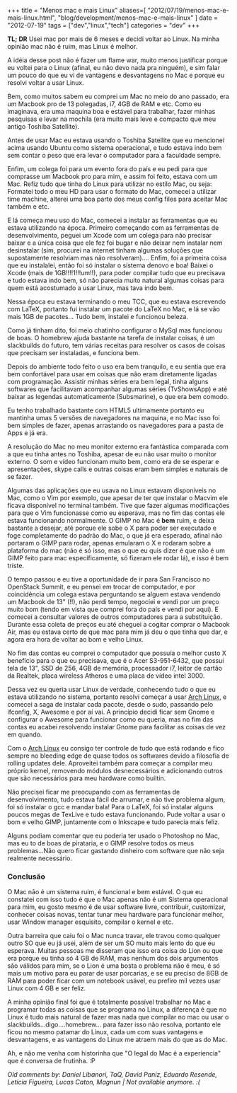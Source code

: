+++
title = "Menos mac e mais Linux"
aliases=[
  "2012/07/19/menos-mac-e-mais-linux.html",
  "blog/development/menos-mac-e-mais-linux"
]
date = "2012-07-19"
tags = ["dev","linux","tech"]
categories = "dev"
+++

**TL; DR** Usei mac por mais de 6 meses e decidi voltar ao Linux. Na minha opinião
mac não é ruim, mas Linux é melhor.

A idéia desse post não é fazer um flame war, muito menos justificar porque eu
voltei para o Linux (afinal, eu não devo nada pra ninguém), e sim falar um
pouco do que eu vi de vantagens e desvantagens no Mac e porque eu resolvi
voltar a usar Linux.

Bem, como muitos sabem eu comprei um Mac no meio do ano passado, era um
Macbook pro de 13 polegadas, i7, 4GB de RAM e etc. Como eu imaginava, era uma
maquina boa e estável para trabalhar, fazer minhas pesquisas e levar na
mochila (era muito mais leve e compacto que meu antigo Toshiba Satellite).

Antes de usar Mac eu estava usando o Toshiba Satellite que eu mencionei acima
usando Ubuntu como sistema operacional, e tudo estava indo bem sem contar o
peso que era levar o computador para a faculdade sempre.

Enfim, um colega foi para um evento fora do país e eu pedi para que comprasse
um Macbook pro para mim, e assim foi feito, estava com um Mac. Refiz tudo que
tinha do Linux para utilizar no estilo Mac, ou seja: Formatei todo o meu HD
para usar o formato do Mac, comecei a utilizar time machine, alterei uma boa
parte dos meus config files para aceitar Mac também e etc.

E lá começa meu uso do Mac, comecei a instalar as ferramentas que eu estava
utilizando na época. Primeiro começando com as ferramentas de desenvolvimento,
peguei um Xcode com um colega para não precisar baixar e a única coisa que ele
fez foi bugar e não deixar nem instalar nem desinstalar (sim, procurei na internet
tinham algumas soluções que supostamente resolviam mas não resolveram)....
Enfim, foi a primeira coisa que eu instalalei, então foi só instalar o sistema denovo
e boa! Baixei o Xcode (mais de 1GB!!!!1!!!um!!), para poder compilar tudo que eu precisava
e tudo estava indo bem, só não parecia muito natural algumas coisas para quem
está acostumado a usar Linux, mas tava indo bem.

Nessa época eu estava terminando o meu TCC, que eu estava escrevendo com LaTeX,
portanto fui instalar um pacote do LaTeX no Mac, e lá se vão mais 1GB de pacotes...
Tudo bem, instalei e funcionou beleza.

Como já tinham dito, foi meio chatinho configurar o MySql mas funcionou de boas. O
homebrew ajuda bastante na tarefa de instalar coisas, é um slackbuilds do futuro,
tem várias receitas para resolver os casos de coisas que precisam ser instaladas,
e funciona bem.

Depois do ambiente todo feito o uso era bem tranquilo, e eu sentia que era bem
confortável para usar em coisas que não eram diretamente ligadas com programação.
Assistir minhas séries era bem legal, tinha alguns softwares que facilitavam
acompanhar algumas séries (TvShowsApp) e até baixar as legendas automaticamente
(Subsmarine), o que era bem comodo.

Eu tenho trabalhado bastante com HTML5 ultimamente portanto eu mantinha umas 5
versões de navegadores na maquina, e no Mac isso foi bem simples de fazer, apenas
arrastando os navegadores para a pasta de Apps e já era.

A resolução do Mac no meu monitor externo era fantástica comparada com a que eu
tinha antes no Toshiba, apesar de eu não usar muito o monitor externo. O som e
vídeo funcionam muito bem, como era de se esperar e apresentações, skype calls
e outras coisas eram bem simples e naturais de se fazer.

Algumas das aplicações que eu usava no Linux estavam disponíveis no Mac, como o
Vim por exemplo, que apesar de ter que instalar o Macvim ele ficava disponível
no terminal também. Tive que fazer algumas modificações para que o Vim funcionasse
como eu esperava, mas no fim das contas ele estava funcionando normalmente.
O GIMP no Mac é **bem** ruim, e deixa bastante a desejar, até porque ele sobe o
X para poder ser executado e foge completamente do padrão do Mac, o que já era
esperado, afinal não portaram o GIMP para rodar, apenas emularam o X e rodaram
sobre a plataforma do mac (não é só isso, mas o que eu quis dizer é que não é
um GIMP feito para mac específicamente, só fizeram ele rodar lá), e isso é bem
triste.

O tempo passou e eu tive a oportunidade de ir para San Francisco no OpenStack
Summit, e eu pensei em trocar de computador, e por coincidência um colega estava
perguntando se alguem estava vendendo um Macbook de 13" (!!), não perdi tempo,
negociei e vendi por um preço muito bom (tendo em vista que comprei fora do país
e vendi por aqui). E comecei a consultar valores de outros computadores para
a substituição. Durante essa coleta de preços eu até cheguei a cogitar comprar o
Macbook Air, mas eu estava certo de que mac para mim já deu o que tinha que dar,
e agora era hora de voltar ao bom e velho Linux.

No fim das contas eu comprei o computador que possuía o melhor custo X benefício
para o que eu precisava, que é o Acer S3-951-6432, que possui tela de 13", SSD de
256, 4GB de memória, processador i7, leitor de cartão da Realtek, placa wireless
Atheros e uma placa de vídeo intel 3000.

Dessa vez eu queria usar Linux de verdade, conhecendo tudo o que eu estava utilizando
no sistema, portanto resolvi começar a usar [Arch Linux](http://www.archlinux.org/), e comecei a saga de instalar
cada pacote, desde o sudo, passando pelo ifconfig, X, Awesome e por aí vai. A princípio
decidi ficar sem Gnome e configurar o Awesome para funcionar como eu queria, mas no fim
das contas eu acabei resolvendo instalar Gnome para facilitar as coisas de vez em quando.

Com o [Arch Linux](http://www.archlinux.org/) eu consigo ter controle de tudo que está rodando e fico sempre no bleeding
edge de quase todos os softwares devido a filosofia de rolling updates dele. Aproveitei
também para começar a compilar meu próprio kernel, removendo módulos desnecessários e
adicionando outros que são necessários para meu hardware como builtin.

Não precisei ficar me preocupando com as ferramentas de desenvolvimento, tudo estava fácil
de arrumar, e não tive problema algum, foi só instalar o gcc e mandar bala! Para o LaTeX,
foi só instalar alguns poucos megas de TexLive e tudo estava funcionando. Pude voltar a usar
o bom e velho GIMP, juntamente com o Inkscape e tudo parecia mais feliz.

Alguns podiam comentar que eu poderia ter usado o Photoshop no Mac, mas eu to de boas de
pirataria, e o GIMP resolve todos os meus problemas...Não quero ficar gastando dinheiro
com software que não seja realmente necessário.

### Conclusão

O Mac não é um sistema ruim, é funcional e bem estável. O que eu constatei com isso
tudo é que o Mac apenas não é um Sistema operacional para mim, eu gosto mesmo é de
usar software livre, contribuir, customizar, conhecer coisas novas, tentar tunar meu
hardware para funcionar melhor, usar Window manager esquisito, compilar o kernel e etc.

Outra barreira que caiu foi o Mac nunca travar, ele travou como qualquer outro SO que eu
já usei, além de ser um SO muito mais lento do que eu esperava. Muitas pessoas me
disseram que isso era coisa do Lion ou que era porque eu tinha só 4 GB de RAM, mas
nenhum dos dois argumentos são válidos para mim, se o Lion é uma bosta o problema não é meu,
é só mais um motivo para eu parar de usar porcarias, e se eu preciso de 8GB de RAM para poder
ficar com um notebook usável, eu prefiro mil vezes usar Linux com 4 GB e ser feliz.

A minha opinião final foi que é totalmente possível trabalhar no Mac e programar todas as
coisas que se programa no Linux, a diferença é que no Linux é tudo mais natural de fazer
mas nada que compilar no mac ou usar o slackbuilds...digo....homebrew... para fazer isso
não resolva, portanto ele ficou no mesmo patamar do Linux, cada um com suas vantagens e
desvantagens, e as vantagens do Linux me atraem mais do que as do Mac.

Ah, e não me venha com historinha que "O legal do Mac é a experiencia" que é conversa
de frutinha. :P



_Old comments by: Daniel Libanori, TaQ, David Paniz, Eduardo Resende, Letícia Figueira, Lucas Caton, Magnun | Not available anymore. :(_
